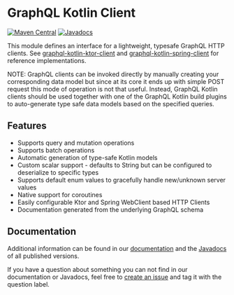 # GraphQL Kotlin Client
[![Maven Central](https://img.shields.io/maven-central/v/com.expediagroup/graphql-kotlin-client.svg?label=Maven%20Central)](https://search.maven.org/search?q=g:%22com.expediagroup%22%20AND%20a:%22graphql-kotlin-client%22)
[![Javadocs](https://img.shields.io/maven-central/v/com.expediagroup/graphql-kotlin-client.svg?label=javadoc&colorB=brightgreen)](https://www.javadoc.io/doc/com.expediagroup/graphql-kotlin-client)

This module defines an interface for a lightweight, typesafe GraphQL HTTP clients. See [graphql-kotlin-ktor-client](../graphql-kotlin-ktor-client)
and [graphql-kotlin-spring-client](../graphql-kotlin-spring-client) for reference implementations.

NOTE: GraphQL clients can be invoked directly by manually creating your corresponding data model but since at its core it
ends up with simple POST request this mode of operation is not that useful. Instead, GraphQL Kotlin clients should be used
together with one of the GraphQL Kotlin build plugins to auto-generate type safe data models based on the specified queries.

## Features

* Supports query and mutation operations
* Supports batch operations
* Automatic generation of type-safe Kotlin models
* Custom scalar support - defaults to String but can be configured to deserialize to specific types
* Supports default enum values to gracefully handle new/unknown server values
* Native support for coroutines
* Easily configurable Ktor and Spring WebClient based HTTP Clients
* Documentation generated from the underlying GraphQL schema

## Documentation

Additional information can be found in our [documentation](https://expediagroup.github.io/graphql-kotlin/docs/client/client-overview)
and the [Javadocs](https://www.javadoc.io/doc/com.expediagroup/graphql-kotlin-client) of all published versions.

If you have a question about something you can not find in our documentation or Javadocs, feel free to
[create an issue](https://github.com/ExpediaGroup/graphql-kotlin/issues) and tag it with the question label.
